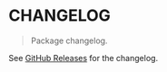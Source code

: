 # CHANGELOG

> Package changelog.

See [GitHub Releases](https://github.com/stdlib-js/string-substring-before/releases) for the changelog.